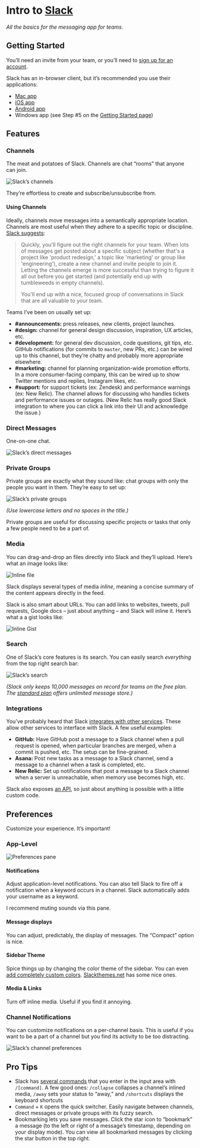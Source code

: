 # Intro to [Slack](https://slack.com)

_All the basics for the messaging app for teams._

## Getting Started

You’ll need an invite from your team, or you’ll need to [sign up for an account](https://slack.com/#video_form).

Slack has an in-browser client, but it’s recommended you use their applications:

* [Mac app](https://itunes.apple.com/app/slack/id803453959?ls=1&mt=12)
* [iOS app](https://itunes.apple.com/app/slack-app/id618783545?ls=1&mt=8)
* [Android app](https://play.google.com/store/apps/details?id=com.Slack)
* Windows app (see Step #5 on the [Getting Started page](https://slack.com/getting-started))

## Features

### Channels

The meat and potatoes of Slack. Channels are chat “rooms” that anyone can join.

![Slack’s channels](./img/channels.jpg)

They’re effortless to create and subscribe/unsubscribe from.

#### Using Channels

Ideally, channels move messages into a semantically appropriate location. Channels are most useful when they adhere to a specific topic or discipline. [Slack suggests](https://slack.com/getting-started):

> Quickly, you'll figure out the right channels for your team. When lots of messages get posted about a specific subject (whether that's a project like 'product redesign,' a topic like 'marketing' or group like 'engineering'), create a new channel and invite people to join it. Letting the channels emerge is more successful than trying to figure it all out before you get started (and potentially end up with tumbleweeds in empty channels).
>
> You'll end up with a nice, focused group of conversations in Slack that are all valuable to your team.

Teams I’ve been on usually set up:

* **#announcements:** press releases, new clients, project launches.
* **#design:** channel for general design discussion, inspiration, UX articles, etc.
* **#development:** for general dev discussion, code questions, git tips, etc. GitHub notifications (for commits to `master`, new PRs, etc.) can be wired up to this channel, but they’re chatty and probably more appropriate elsewhere.
* **#marketing:** channel for planning organization-wide promotion efforts. In a more consumer-facing company, this can be wired up to show Twitter mentions and replies, Instagram likes, etc.
* **#support:** for support tickets (ex: Zendesk) and performance warnings (ex: New Relic). The channel allows for discussing who handles tickets and performance issues or outages. (New Relic has really good Slack integration to where you can click a link into their UI and acknowledge the issue.)

### Direct Messages

One-on-one chat.

![Slack’s direct messages](./img/direct-messages.jpg)

### Private Groups

Private groups are exactly what they sound like: chat groups with only the people you want in them. They’re easy to set up:

![Slack’s private groups](./img/private-groups.gif)

_(Use lowercase letters and no spaces in the title.)_

Private groups are useful for discussing specific projects or tasks that only a few people need to be a part of.

### Media

You can drag-and-drop an files directly into Slack and they’ll upload. Here’s what an image looks like:

![Inline file](./img/inline-file.jpg)

Slack displays several types of media _inline_, meaning a concise summary of the content appears directly in the feed.

Slack is also smart about URLs. You can add links to websites, tweets, pull requests, Google docs – just about anything – and Slack will inline it. Here’s what a a gist looks like:

![Inline Gist](./img/inline-gist.jpg)

### Search

One of Slack’s core features is its search. You can easily search _everything_ from the top right search bar:

![Slack’s search](./img/search.gif)

_(Slack only keeps 10,000 messages on record for teams on the free plan. The [standard plan](https://slack.com/pricing) offers unlimited message store.)_

### Integrations

You’ve probably heard that Slack [integrates with other services](https://slack.com/integrations). These allow other services to interface with Slack. A few useful examples:

* **GitHub:** Have GitHub post a message to a Slack channel when a pull request is opened, when particular branches are merged, when a commit is pushed, etc. The setup can be fine-grained.
* **Asana:** Post new tasks as a message to a Slack channel, send a message to a channel when a task is completed, etc.
* **New Relic:** Set up notifications that post a message to a Slack channel when a server is unreachable, when memory use becomes high, etc.

Slack also exposes [an API](https://api.slack.com), so just about anything is possible with a little custom code.

## Preferences

Customize your experience. It’s important!

### App-Level

![Preferences pane](./img/preferences-pane.gif)

#### Notifications

Adjust application-level notifications. You can also tell Slack to fire off a notification when a keyword occurs in a channel. Slack automatically adds your username as a keyword.

I recommend muting sounds via this pane.

#### Message displays

You can adjust, predictably, the display of messages. The “Compact” option is nice.

#### Sidebar Theme

Spice things up by changing the color theme of the sidebar. You can even [add completely custom colors](https://slack.zendesk.com/hc/en-us/articles/205166337-Customizing-your-Slack-theme). [Slackthemes.net](http://slackthemes.net/) has some nice ones.

#### Media & Links

Turn off inline media. Useful if you find it annoying.

### Channel Notifications

You can customize notifications on a per-channel basis. This is useful if you want to be a part of a channel but you find its activity to be too distracting.

![Slack’s channel preferences](./img/channel-preferences.gif)

## Pro Tips

* Slack has [several commands](https://slack.zendesk.com/hc/en-us/articles/201259356-Using-slash-commands) that you enter in the input area with `/[command]`. A few good ones: `/collapse` collapses a channel’s inlined media, `/away` sets your status to “away,” and `/shortcuts` displays the keyboard shortcuts
* `Command` + `K` opens the quick switcher. Easily navigate between channels, direct messages or private groups with its fuzzy search.
* Bookmarking lets you save messages. Click the star icon to “bookmark” a message (to the left or right of a message’s timestamp, depending on your display mode). You can view all bookmarked messages by clicking the star button in the top right.
